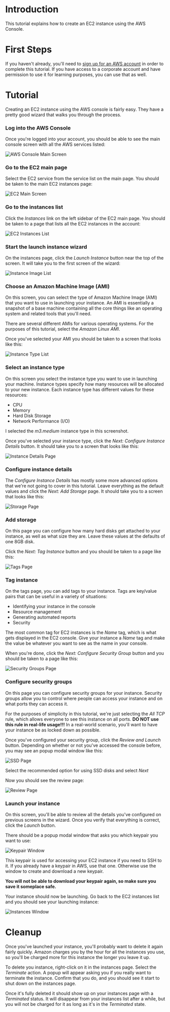 # Introduction
This tutorial explains how to create an EC2 instance using the AWS Console.

# First Steps
If you haven't already, you'll need to [sign up for an AWS account](http://aws.amazon.com/)
in order to complete this tutorial. If you have access to a corporate account
and have permission to use it for learning purposes, you can use that
as well.

# Tutorial
Creating an EC2 instance using the AWS console is fairly easy. They have
a pretty good wizard that walks you through the process.

### Log into the AWS Console
Once you're logged into your account, you should be able to see the main
console screen with all the AWS services listed:

![AWS Console Main Screen](tutorial-pictures/image-1.png)

### Go to the EC2 main page
Select the EC2 service from the service list on the main page. You
should be taken to the main EC2 instances page:

![EC2 Main Screen](tutorial-pictures/image-2.png)

### Go to the instances list
Click the *Instances* link on the left sidebar of the EC2 main page.
You should be taken to a page that lists all the EC2 instances in
the account:

![EC2 Instances List](tutorial-pictures/image-3.png)

### Start the launch instance wizard
On the instances page, click the *Launch Instance* button near the top
of the screen. It will take you to the first screen of the wizard:

![Instance Image List](tutorial-pictures/image-4.png)

### Choose an Amazon Machine Image (AMI)
On this screen, you can select the type of Amazon Machine Image (AMI)
that you want to use in launching your instance. An AMI is essentially
a snapshot of a base machine containing all the core things like an
operating system and related tools that you'll need.

There are several different AMIs for various operating systems. For the purposes of this
tutorial, select the *Amazon Linux AMI*.

Once you've selected your AMI you should be taken to a screen that
looks like this:

![Instance Type List](tutorial-pictures/image-5.png)

### Select an instance type
On this screen you select the instance type you want to use in launching
your machine. Instance types specify how many resources will be allocated
to your new instance. Each instance type has different values for these
resources:

* CPU
* Memory
* Hard Disk Storage
* Network Performance (I/O)

I selected the *m3.medium* instance type in this screenshot.

Once you've selected your instance type, click the *Next: Configure
Instance Details* button. It should take you to a screen that
looks like this:

![Instance Details Page](tutorial-pictures/image-6.png)

### Configure instance details
The *Configure Instance Details* has mostly some more advanced options
that we're not going to cover in this tutorial. Leave everything as the
default values and click the *Next: Add Storage* page. It should take
you to a screen that looks like this:

![Storage Page](tutorial-pictures/image-7.png)

### Add storage
On this page you can configure how many hard disks get attached to your
instance, as well as what size they are. Leave these values at the defaults
of one 8GB disk.

Click the *Next: Tag Instance* button and you should be taken to a page
like this:

![Tags Page](tutorial-pictures/image-8.png)

### Tag instance
On the tags page, you can add tags to your instance. Tags are key/value
pairs that can be useful in a variety of situations:

* Identifying your instance in the console
* Resource management
* Generating automated reports
* Security

The most common tag for EC2 instances is the *Name* tag, which is what
gets displayed in the EC2 console. Give your instance a *Name* tag and
make the value be whatever you want to see as the name in your console.

When you're done, click the *Next: Configure Security Group* button and
you should be taken to a page like this:

![Security Groups Page](tutorial-pictures/image-9.png)

### Configure security groups
On this page you can configure security groups for your instance. Security
groups allow you to control where people can access your instance and on what ports
they can access it.

For the purposes of simplicity in this tutorial, we're just selecting the *All TCP* rule,
which allows everyone to see this instance on all ports. **DO NOT use this
rule in real-life usage!!!** In a real-world scenario, you'll want to have
your instance be as locked down as possible.

Once you've configured your security group, click the *Review and Launch*
button. Depending on whether or not you've accessed the console before,
you may see an popup modal window like this:

![SSD Page](tutorial-pictures/image-10.png)

Select the recommended option for using SSD disks and select *Next*

Now you should see the review page:

![Review Page](tutorial-pictures/image-11.png)

### Launch your instance
On this screen, you'll be able to review all the details you've configured
on previous screens in the wizard. Once you verify that everything is
correct, click the *Launch* button.

There should be a popup modal window that asks you which keypair you
want to use:

![Keypair Window](tutorial-pictures/image-12.png)

This keypair is used for accessing your EC2 instance if you need to SSH
to it. If you already have a keypair in AWS, use that one. Otherwise
use the window to create and download a new keypair.

**You will not be able to download your keypair again, so make sure you
save it someplace safe.**

Your instance should now be launching. Go back to the EC2 instances list
and you should see your launching instance:

![Instances Window](tutorial-pictures/image-13.png)

# Cleanup
Once you've launched your instance, you'll probably want to delete it
again fairly quickly. Amazon charges you by the hour for all the instances
you use, so you'll be charged more for this instance the longer you leave
it up.

To delete you instance, right-click on it in the instances page. Select
the *Terminate* action. A popup will appear asking you if you really
want to terminate the instance. Confirm that you do, and you should see
it start to shut down on the instances page.

Once it's fully deleted it should show up on your instances page with a
*Terminated* status. It will disappear from your instances list after a
while, but you will not be charged for it as long as it's in the *Terminated*
state.
